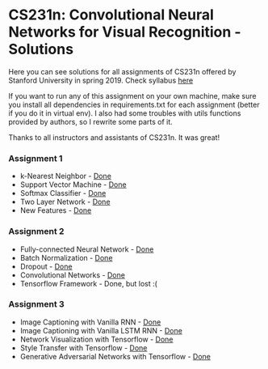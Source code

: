 # CS231n: Convolutional Neural Networks for Visual Recognition - Solutions

Here you can see solutions for all assignments of CS231n offered by Stanford University in spring 2019. 
Check syllabus [here](http://cs231n.stanford.edu/2019/syllabus)

If you want to run any of this assignment on your own machine, make sure you install all dependencies in 
requirements.txt for each assignment (better if you do it in virtual env). I also had some troubles with utils 
functions provided by authors, so I rewrite some parts of it.

Thanks to all instructors and assistants of CS231n. It was great!

### Assignment 1

* k-Nearest Neighbor - [Done](https://github.com/ilyamil/cs231n_assignments_solution/blob/master/assignment1/knn.ipynb) 
* Support Vector Machine - [Done](https://github.com/ilyamil/cs231n_assignments_solution/blob/master/assignment1/svm.ipynb)
* Softmax Classifier - [Done](https://github.com/ilyamil/cs231n_assignments_solution/blob/master/assignment1/softmax.ipynb)
* Two Layer Network - [Done](https://github.com/ilyamil/cs231n_assignments_solution/blob/master/assignment1/two_layer_net.ipynb)
* New Features - [Done](https://github.com/ilyamil/cs231n_assignments_solution/blob/master/assignment1/features.ipynb)

### Assignment 2

* Fully-connected Neural Network - [Done](https://github.com/ilyamil/cs231n_assignments_solution/blob/master/assignment2/FullyConnectedNets.ipynb)
* Batch Normalization - [Done](https://github.com/ilyamil/cs231n_assignments_solution/blob/master/assignment2/BatchNormalization.ipynb)
* Dropout - [Done](https://github.com/ilyamil/cs231n_assignments_solution/blob/master/assignment2/Dropout.ipynb)
* Convolutional Networks - [Done](https://github.com/ilyamil/cs231n_assignments_solution/blob/master/assignment2/ConvolutionalNetworks.ipynb)
* Tensorflow Framework - Done, but lost :(

### Assignment 3

* Image Captioning with Vanilla RNN - [Done](https://github.com/ilyamil/cs231n_assignments_solution/blob/master/assignment3/RNN_Captioning.ipynb)
* Image Captioning with Vanilla LSTM RNN - [Done](https://github.com/ilyamil/cs231n_assignments_solution/blob/master/assignment3/LSTM_Captioning.ipynb)
* Network Visualization with Tensorflow - [Done](https://github.com/ilyamil/cs231n_assignments_solution/blob/master/assignment3/NetworkVisualization-TensorFlow.ipynb)
* Style Transfer with Tensorflow - [Done](https://github.com/ilyamil/cs231n_assignments_solution/blob/master/assignment3/StyleTransfer-TensorFlow.ipynb)
* Generative Adversarial Networks with Tensorflow - [Done](https://github.com/ilyamil/cs231n_assignments_solution/blob/master/assignment3/Generative_Adversarial_Networks_TF.ipynb)
